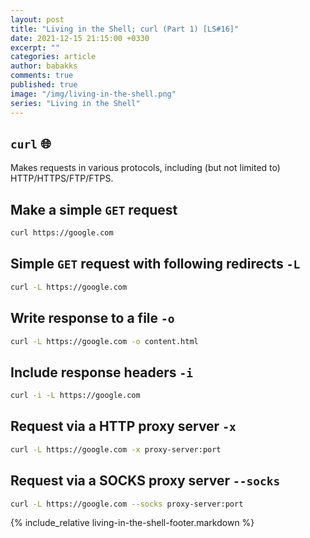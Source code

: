 ```yaml
---
layout: post
title: "Living in the Shell; curl (Part 1) [LS#16]"
date: 2021-12-15 21:15:00 +0330
excerpt: ""
categories: article
author: babakks
comments: true
published: true
image: "/img/living-in-the-shell.png"
series: "Living in the Shell"
---
```


## `curl` 🌐

Makes requests in various protocols, including (but not limited to) HTTP/HTTPS/FTP/FTPS.

## Make a simple `GET` request

```sh
curl https://google.com
```

## Simple `GET` request with following redirects `-L`

```sh
curl -L https://google.com
```

## Write response to a file `-o`

```sh
curl -L https://google.com -o content.html
```

## Include response headers `-i`

```sh
curl -i -L https://google.com
```

## Request via a HTTP proxy server `-x`

```sh
curl -L https://google.com -x proxy-server:port
```

## Request via a SOCKS proxy server `--socks`

```sh
curl -L https://google.com --socks proxy-server:port
```

{% include_relative living-in-the-shell-footer.markdown %}

